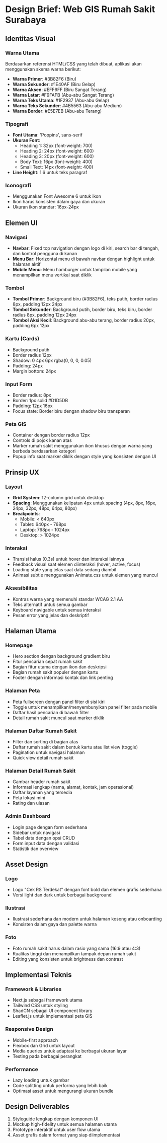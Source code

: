 # Design Brief: Web GIS Rumah Sakit Surabaya

## Identitas Visual

### Warna Utama
Berdasarkan referensi HTML/CSS yang telah dibuat, aplikasi akan menggunakan skema warna berikut:
- **Warna Primer**: #3B82F6 (Biru)
- **Warna Sekunder**: #1E40AF (Biru Gelap)
- **Warna Aksen**: #EFF6FF (Biru Sangat Terang)
- **Warna Latar**: #F9FAFB (Abu-abu Sangat Terang)
- **Warna Teks Utama**: #1F2937 (Abu-abu Gelap)
- **Warna Teks Sekunder**: #4B5563 (Abu-abu Medium)
- **Warna Border**: #E5E7EB (Abu-abu Terang)

### Tipografi
- **Font Utama**: 'Poppins', sans-serif
- **Ukuran Font**:
  - Heading 1: 32px (font-weight: 700)
  - Heading 2: 24px (font-weight: 600)
  - Heading 3: 20px (font-weight: 600)
  - Body Text: 16px (font-weight: 400)
  - Small Text: 14px (font-weight: 400)
- **Line Height**: 1.6 untuk teks paragraf

### Iconografi
- Menggunakan Font Awesome 6 untuk ikon
- Ikon harus konsisten dalam gaya dan ukuran
- Ukuran ikon standar: 16px-24px

## Elemen UI

### Navigasi
- **Navbar**: Fixed top navigation dengan logo di kiri, search bar di tengah, dan kontrol pengguna di kanan
- **Menu Bar**: Horizontal menu di bawah navbar dengan highlight untuk halaman aktif
- **Mobile Menu**: Menu hamburger untuk tampilan mobile yang menampilkan menu vertikal saat diklik

### Tombol
- **Tombol Primer**: Background biru (#3B82F6), teks putih, border radius 8px, padding 12px 24px
- **Tombol Sekunder**: Background putih, border biru, teks biru, border radius 8px, padding 12px 24px
- **Tombol Aksi Kecil**: Background abu-abu terang, border radius 20px, padding 6px 12px

### Kartu (Cards)
- Background putih
- Border radius 12px
- Shadow: 0 4px 6px rgba(0, 0, 0, 0.05)
- Padding: 24px
- Margin bottom: 24px

### Input Form
- Border radius: 8px
- Border: 1px solid #D1D5DB
- Padding: 12px 16px
- Focus state: Border biru dengan shadow biru transparan

### Peta GIS
- Container dengan border radius 12px
- Controls di pojok kanan atas
- Marker rumah sakit menggunakan ikon khusus dengan warna yang berbeda berdasarkan kategori
- Popup info saat marker diklik dengan style yang konsisten dengan UI

## Prinsip UX

### Layout
- **Grid System**: 12-column grid untuk desktop
- **Spacing**: Menggunakan kelipatan 4px untuk spacing (4px, 8px, 16px, 24px, 32px, 48px, 64px, 80px)
- **Breakpoints**:
  - Mobile: < 640px
  - Tablet: 640px - 768px
  - Laptop: 768px - 1024px
  - Desktop: > 1024px

### Interaksi
- Transisi halus (0.3s) untuk hover dan interaksi lainnya
- Feedback visual saat elemen diinteraksi (hover, active, focus)
- Loading state yang jelas saat data sedang diambil
- Animasi subtle menggunakan Animate.css untuk elemen yang muncul

### Aksesibilitas
- Kontras warna yang memenuhi standar WCAG 2.1 AA
- Teks alternatif untuk semua gambar
- Keyboard navigable untuk semua interaksi
- Pesan error yang jelas dan deskriptif

## Halaman Utama

### Homepage
- Hero section dengan background gradient biru
- Fitur pencarian cepat rumah sakit
- Bagian fitur utama dengan ikon dan deskripsi
- Bagian rumah sakit populer dengan kartu
- Footer dengan informasi kontak dan link penting

### Halaman Peta
- Peta fullscreen dengan panel filter di sisi kiri
- Toggle untuk menampilkan/menyembunyikan panel filter pada mobile
- Daftar hasil pencarian di bawah filter
- Detail rumah sakit muncul saat marker diklik

### Halaman Daftar Rumah Sakit
- Filter dan sorting di bagian atas
- Daftar rumah sakit dalam bentuk kartu atau list view (toggle)
- Pagination untuk navigasi halaman
- Quick view detail rumah sakit

### Halaman Detail Rumah Sakit
- Gambar header rumah sakit
- Informasi lengkap (nama, alamat, kontak, jam operasional)
- Daftar layanan yang tersedia
- Peta lokasi mini
- Rating dan ulasan

### Admin Dashboard
- Login page dengan form sederhana
- Sidebar untuk navigasi
- Tabel data dengan opsi CRUD
- Form input data dengan validasi
- Statistik dan overview

## Asset Design

### Logo
- Logo "Cek RS Terdekat" dengan font bold dan elemen grafis sederhana
- Versi light dan dark untuk berbagai background

### Ilustrasi
- Ilustrasi sederhana dan modern untuk halaman kosong atau onboarding
- Konsisten dalam gaya dan palette warna

### Foto
- Foto rumah sakit harus dalam rasio yang sama (16:9 atau 4:3)
- Kualitas tinggi dan menampilkan tampak depan rumah sakit
- Editing yang konsisten untuk brightness dan contrast

## Implementasi Teknis

### Framework & Libraries
- Next.js sebagai framework utama
- Tailwind CSS untuk styling
- ShadCN sebagai UI component library
- Leaflet.js untuk implementasi peta GIS

### Responsive Design
- Mobile-first approach
- Flexbox dan Grid untuk layout
- Media queries untuk adaptasi ke berbagai ukuran layar
- Testing pada berbagai perangkat

### Performance
- Lazy loading untuk gambar
- Code splitting untuk performa yang lebih baik
- Optimasi asset untuk mengurangi ukuran bundle

## Design Deliverables

1. Styleguide lengkap dengan komponen UI
2. Mockup high-fidelity untuk semua halaman utama
3. Prototype interaktif untuk user flow utama
4. Asset grafis dalam format yang siap diimplementasi
